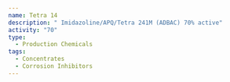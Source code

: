 ```yaml
---
name: Tetra 14
description: " Imidazoline/APQ/Tetra 241M (ADBAC) 70% active"
activity: "70"
type:
  - Production Chemicals
tags:
  - Concentrates
  - Corrosion Inhibitors
---
```

